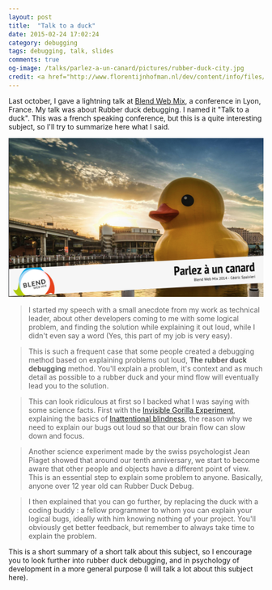 ```yaml
---
layout: post
title:  "Talk to a duck"
date: 2015-02-24 17:02:24
category: debugging 
tags: debugging, talk, slides
comments: true
og-image: /talks/parlez-a-un-canard/pictures/rubber-duck-city.jpg
credit: <a href="http://www.florentijnhofman.nl/dev/content/info/files/presentation_of_projects.pdf">Trey Ratcliff</a>
---
```

Last october, I gave a lightning talk at [Blend Web Mix](http://www.blendwebmix.com/), a conference in Lyon, France. My talk was about Rubber duck debugging. I named it "Talk to a duck".
This was a french speaking conference, but this is a quite interesting subject, so I'll try to summarize here what I said.
<!--more-->

[![Talk to a duck - Slides cover](/img/posts/2015-02-24-talk-to-a-duck/duck_cover.png)](/talks/parlez-a-un-canard/)


> I started my speech with a small anecdote from my work as technical leader, about other developers coming to me with some logical problem, and finding the solution while explaining it out loud, while I didn't even say a word (Yes, this part of my job is very easy).

> This is such a frequent case that some people created a debugging method based on explaining problems out loud, __The rubber duck debugging__ method. You'll explain a problem, it's context and as much detail as possible to a rubber duck and your mind flow will eventually lead you to the solution.

> This can look ridiculous at first so I backed what I was saying with some science facts. First with the [Invisible Gorilla Experiment](http://www.theinvisiblegorilla.com/gorilla_experiment.html), explaining the basics of [Inattentional blindness](http://en.wikipedia.org/wiki/Inattentional_blindness), the reason why we need to explain our bugs out loud so that our brain flow can slow down and focus.

> Another science experiment made by the swiss psychologist Jean Piaget showed that around our tenth anniversary, we start to become aware that other people and objects have a different point of view. This is an essential step to explain some problem to anyone. Basically, anyone over 12 year old can Rubber Duck Debug.

> I then explained that you can go further, by replacing the duck with a coding buddy : a fellow programmer to whom you can explain your logical bugs, ideally with him knowing nothing of your project. You'll obviously get better feedback, but remember to always take time to explain the problem. 

This is a short summary of a short talk about this subject, so I encourage you to look further into rubber duck debugging, and in psychology of development in a more general purpose (I will talk a lot about this subject here). 
